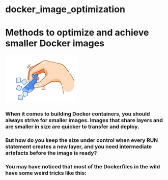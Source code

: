 # docker_image_optimization

# Methods to optimize and achieve smaller Docker images

![alt text](image.png)

### When it comes to building Docker containers, you should always strive for smaller images. Images that share layers and are smaller in size are quicker to transfer and deploy.
### But how do you keep the size under control when every RUN statement creates a new layer, and you need intermediate artefacts before the image is ready?
### You may have noticed that most of the Dockerfiles in the wild have some weird tricks like this: